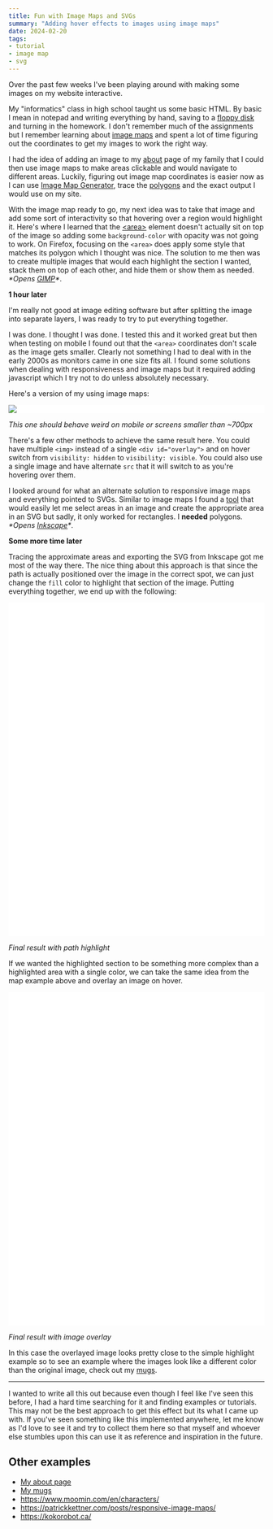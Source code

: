 ```yaml
---
title: Fun with Image Maps and SVGs
summary: "Adding hover effects to images using image maps"
date: 2024-02-20
tags:
- tutorial
- image map
- svg
---
```


Over the past few weeks I've been playing around with making some images on my website interactive.

My "informatics" class in high school taught us some basic HTML. By basic I mean in notepad and writing everything by hand, saving to a [floppy disk](https://en.wikipedia.org/wiki/Floppy_disk#3%C2%BD-inch_disk) and turning in the homework. I don't remember much of the assignments but I remember learning about [image maps](https://developer.mozilla.org/en-US/docs/Web/HTML/Element/map) and spent a lot of time figuring out the coordinates to get my images to work the right way.

I had the idea of adding an image to my [about](/about) page of my family that I could then use image maps to make areas clickable and would navigate to different areas. Luckily, figuring out image map coordinates is easier now as I can use [Image Map Generator](http://www.image-map.net/), trace the [polygons](https://developer.mozilla.org/en-US/docs/Web/SVG/Element/polygon) and the exact output I would use on my site.

With the image map ready to go, my next idea was to take that image and add some sort of interactivity so that hovering over a region would highlight it. Here's where I learned that the [\<area\>](https://developer.mozilla.org/en-US/docs/Web/HTML/Element/area) element doesn't actually sit on top of the image so adding some `background-color` with opacity was not going to work. On Firefox, focusing on the `<area>` does apply some style that matches its polygon which I thought was nice. The solution to me then was to create multiple images that would each highlight the section I wanted, stack them on top of each other, and hide them or show them as needed. *\*Opens [GIMP](https://www.gimp.org/)\**.

**1 hour later**

I'm really not good at image editing software but after splitting the image into separate layers, I was ready to try to put everything together.

I was done. I thought I was done. I tested this and it worked great but then when testing on mobile I found out that the `<area>` coordinates don't scale as the image gets smaller. Clearly not something I had to deal with in the early 2000s as monitors came in one size fits all. I found some solutions when dealing with responsiveness and image maps but it required adding javascript which I try not to do unless absolutely necessary.

Here's a version of my using image maps:

<style>
	map[name="image-map"] {
		display: block;
		position: relative;
		background: white;
	}
	#overlay {
		position: absolute;
		top: 0; left: 0; right: 0; bottom: 0;
		background-size: contain;
		pointer-events: none;
	}
	map:has(area:hover) #overlay, map:has(area:focus) #overlay {
		background-image: url('/assets/images/benji_o.png');
	}
</style>
<map name="image-map">
	<img src="/assets/images/benji.png" usemap="#image-map">
	<area alt="benji" title="benji" href="/about" coords="257,815,285,800,271,693,287,606,268,589,275,565,269,553,279,455,295,396,225,329,225,225,295,130,396,129,465,187,502,279,500,314,417,369,452,383,466,418,513,487,458,562,463,603,453,608,459,615,435,618,418,697,427,830,378,837,342,829,362,813,360,793,349,703,349,667,340,696,342,809,288,823" shape="poly">
	<div id="overlay"></div>
</map>
<p class="text-center"><i>This one should behave weird on mobile or screens smaller than ~700px</i></p>

There's a few other methods to achieve the same result here. You could have multiple `<img>` instead of a single `<div id="overlay">` and on hover switch from `visibility: hidden` to `visibility: visible`. You could also use a single image and have alternate `src` that it will switch to as you're hovering over them.

I looked around for what an alternate solution to responsive image maps and everything pointed to SVGs. Similar to image maps I found a [tool](https://imagemapper.pageballoon.com/) that would easily let me select areas in an image and create the appropriate area in an SVG but sadly, it only worked for rectangles. I **needed** polygons. *\*Opens [Inkscape](https://inkscape.org/)\**.

**Some more time later**

Tracing the approximate areas and exporting the SVG from Inkscape got me most of the way there. The nice thing about this approach is that since the path is actually positioned over the image in the correct spot, we can just change the `fill` color to highlight that section of the image. Putting everything together, we end up with the following:

<style>
	svg {
		background: white;
		width:  100%;
		height: auto;
	}
	svg image {
		pointer-events: none;
	}
	svg a {
		cursor: pointer !important;
	}
	svg path {
		fill: var(--color-b);
		opacity: 0;
	}
	a#test-one:hover path, a#test-one:focus path  {
		opacity: 0.5;
	}
</style>
<svg width="700" height="911" viewBox="0 0 700 911" xml:space="preserve" xmlns:xlink="http://www.w3.org/1999/xlink" xmlns="http://www.w3.org/2000/svg"><image preserveAspectRatio="none" xlink:href="/assets/images/benji.png"/><a id="test-one" xlink:href="/about" xlink:title="benji"><path d="m258.048 814.156 23.681-15.515-11.432-106.159 16.332-91.46-20.415-10.616-.817-8.982 11.433-20.416-12.25-10.615 2.45-8.166-4.9-39.198 17.966-89.826 13.066-18.782-66.145-53.08-3.267-33.48 4.083-40.014-4.083-62.062 49.813-62.879 65.329-22.865 67.778 13.882 53.896 52.263 37.564 71.045-3.267 56.346-75.127 56.346 24.498 8.982 25.315 43.28 41.647 69.412-57.163 70.228 7.35 43.28-9.8 2.45 2.45 11.433h-23.682l-21.231 66.961 14.699 61.246.816 83.294-55.529 8.166-26.948-8.166 19.599-17.966.816-22.865-13.882-86.56.816-37.564-11.432 25.315 3.266 122.49-56.345 10.617z"/></a></svg>

<p class="text-center"><i>Final result with path highlight</i></p>

If we wanted the highlighted section to be something more complex than a highlighted area with a single color, we can take the same idea from the map example above and overlay an image on hover.

<style>
	a#test-two image {
		opacity: 0;
	}
	a#test-two:hover image, a#test-two:focus image  {
		opacity: 1;
	}
</style>
<svg width="700" height="911" viewBox="0 0 700 911" xml:space="preserve" xmlns:xlink="http://www.w3.org/1999/xlink" xmlns="http://www.w3.org/2000/svg"><image preserveAspectRatio="none" xlink:href="/assets/images/benji.png"/><a id="test-two" xlink:href="/about" xlink:title="benji"><path d="m258.048 814.156 23.681-15.515-11.432-106.159 16.332-91.46-20.415-10.616-.817-8.982 11.433-20.416-12.25-10.615 2.45-8.166-4.9-39.198 17.966-89.826 13.066-18.782-66.145-53.08-3.267-33.48 4.083-40.014-4.083-62.062 49.813-62.879 65.329-22.865 67.778 13.882 53.896 52.263 37.564 71.045-3.267 56.346-75.127 56.346 24.498 8.982 25.315 43.28 41.647 69.412-57.163 70.228 7.35 43.28-9.8 2.45 2.45 11.433h-23.682l-21.231 66.961 14.699 61.246.816 83.294-55.529 8.166-26.948-8.166 19.599-17.966.816-22.865-13.882-86.56.816-37.564-11.432 25.315 3.266 122.49-56.345 10.617z"/><image preserveAspectRatio="none" xlink:href="/assets/images/benji_o.png"/></a></svg>

<p class="text-center"><i>Final result with image overlay</i></p>

In this case the overlayed image looks pretty close to the simple highlight example so to see an example where the images look like a different color than the original image, check out my [mugs](/articles/my-favorite-mugs).

<hr class="sm" />

I wanted to write all this out because even though I feel like I've seen this before, I had a hard time searching for it and finding examples or tutorials. This may not be the best approach to get this effect but its what I came up with. If you've seen something like this implemented anywhere, let me know as I'd love to see it and try to collect them here so that myself and whoever else stumbles upon this can use it as reference and inspiration in the future.

## Other examples
- [My about page](/about)
- [My mugs](/articles/my-favorite-mugs)
- https://www.moomin.com/en/characters/
- https://patrickkettner.com/posts/responsive-image-maps/
- https://kokorobot.ca/

